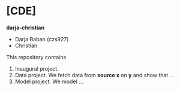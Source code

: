 # \[CDE\]

**darja-christian**
- Darja Baban (czs927)
- Christian

This repository contains  
1. Inaugural project. 
2. Data project. We fetch data from **source x** on **y** and show that ...
3. Model project. We model ...
